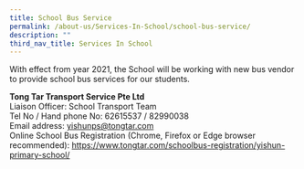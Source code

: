```yaml
---
title: School Bus Service
permalink: /about-us/Services-In-School/school-bus-service/
description: ""
third_nav_title: Services In School
---
```

With effect from year 2021, the School will be working with new bus vendor to provide school bus services for our students.

**Tong Tar Transport Service Pte Ltd**
<br>Liaison Officer: School Transport Team
<br>Tel No / Hand phone No: 62615537 / 82990038
<br>Email address: [yishunps@tongtar.com](mailto:yishunps@tongtar.com)
<br>Online School Bus Registration (Chrome, Firefox or Edge browser recommended): <a href="https://www.tongtar.com/schoolbus-registration/yishun-primary-school/" target="_blank">https://www.tongtar.com/schoolbus-registration/yishun-primary-school/</a>